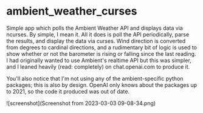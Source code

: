 # ambient_weather_curses
Simple app which polls the Ambient Weather API and displays data via ncurses. By simple, I mean it. All it does is poll the API periodically, parse the results, and display the data via curses. Wind direction is converted from degrees to cardinal directions, and a rudimentary bit of logic is used to show whether or not the barometer is rising or falling since the last reading. I had originally wanted to use Ambient's realtime API but this was simpler, and I leaned heavily (read: completely) on chat.openai.com to produce it.   

You'll also notice that I'm not using any of the ambient-specific python packages; this is also by design. OpenAI only knows about the packages up to 2021, so the code it produced was out of date. 


![screenshot](Screenshot from 2023-03-03 09-08-34.png)

 

